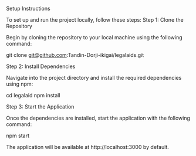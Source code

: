 Setup Instructions

To set up and run the project locally, follow these steps:
Step 1: Clone the Repository

Begin by cloning the repository to your local machine using the following command:

git clone git@github.com:Tandin-Dorji-ikigai/legalaids.git

Step 2: Install Dependencies

Navigate into the project directory and install the required dependencies using npm:

cd legalaid
npm install

Step 3: Start the Application

Once the dependencies are installed, start the application with the following command:

npm start

The application will be available at http://localhost:3000 by default.